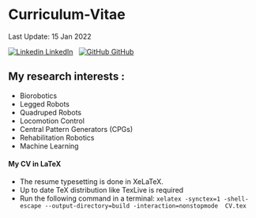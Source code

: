 # Curriculum-Vitae
Last Update: 15 Jan 2022

[![Linkedin](https://i.stack.imgur.com/gVE0j.png) LinkedIn](https://www.linkedin.com/in/mohammad-khalili/)
&nbsp;
[![GitHub](https://i.stack.imgur.com/tskMh.png) GitHub](https://github.com/mohakhalili)

## My research interests :
* Biorobotics
* Legged Robots
* Quadruped Robots
* Locomotion Control
* Central Pattern Generators (CPGs)
* Rehabilitation Robotics
* Machine Learning

#### My CV in LaTeX
* The resume typesetting is done in XeLaTeX.
* Up to date TeX distribution like TexLive is required
* Run the following command in a terminal:
`xelatex -synctex=1 -shell-escape --output-directory=build -interaction=nonstopmode  CV.tex`